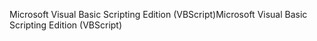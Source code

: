 <span data-ttu-id="2355c-101">Microsoft Visual Basic Scripting Edition (VBScript)</span><span class="sxs-lookup"><span data-stu-id="2355c-101">Microsoft Visual Basic Scripting Edition (VBScript)</span></span>
